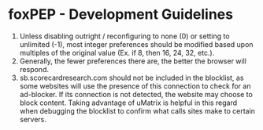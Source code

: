 # foxPEP - Development Guidelines
1. Unless disabling outright / reconfiguring to none (0) or setting to unlimited (-1), most integer preferences should be modified based upon multiples of the original value (Ex. if 8, then 16, 24, 32, etc.).
2. Generally, the fewer preferences there are, the better the browser will respond.
3. sb.scorecardresearch.com should not be included in the blocklist, as some websites will use the presence of this connection to check for an ad-blocker. If its connection is not detected, the website may choose to block content. Taking advantage of uMatrix is helpful in this regard when debugging the blocklist to confirm what calls sites make to certain servers.
